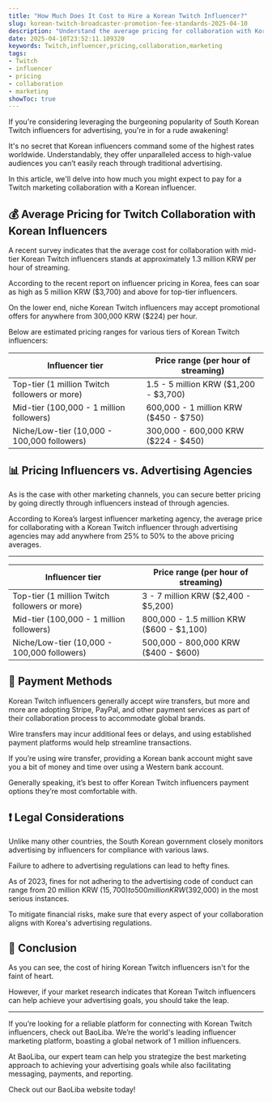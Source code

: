 ```yaml
---
title: "How Much Does It Cost to Hire a Korean Twitch Influencer?"
slug: korean-twitch-broadcaster-promotion-fee-standards-2025-04-10
description: "Understand the average pricing for collaboration with Korean Twitch influencers in 2025."
date: 2025-04-10T23:52:11.109320
keywords: Twitch,influencer,pricing,collaboration,marketing
tags:
- Twitch
- influencer
- pricing
- collaboration
- marketing
showToc: true
---
```


If you're considering leveraging the burgeoning popularity of South Korean Twitch influencers for advertising, you're in for a rude awakening!  

It's no secret that Korean influencers command some of the highest rates worldwide. Understandably, they offer unparalleled access to high-value audiences you can’t easily reach through traditional advertising.  

In this article, we'll delve into how much you might expect to pay for a Twitch marketing collaboration with a Korean influencer.


## 💰 Average Pricing for Twitch Collaboration with Korean Influencers

A recent survey indicates that the average cost for collaboration with mid-tier Korean Twitch influencers stands at approximately 1.3 million KRW per hour of streaming.  

According to the recent report on influencer pricing in Korea, fees can soar as high as 5 million KRW ($3,700) and above for top-tier influencers.  

On the lower end, niche Korean Twitch influencers may accept promotional offers for anywhere from 300,000 KRW ($224) per hour.  

Below are estimated pricing ranges for various tiers of Korean Twitch influencers:  

|Influencer tier|Price range (per hour of streaming)|  
|---|---|  
|Top-tier (1 million Twitch followers or more)|1.5 - 5 million KRW ($1,200 - $3,700)|  
|Mid-tier (100,000 - 1 million followers)|600,000 - 1 million KRW ($450 - $750)|  
|Niche/Low-tier (10,000 - 100,000 followers)|300,000 - 600,000 KRW ($224 - $450)|  


## 📊 Pricing Influencers vs. Advertising Agencies

As is the case with other marketing channels, you can secure better pricing by going directly through influencers instead of through agencies.  

According to Korea’s largest influencer marketing agency, the average price for collaborating with a Korean Twitch influencer through advertising agencies may add anywhere from 25% to 50% to the above pricing averages.

---

|Influencer tier|Price range (per hour of streaming)|  
|---|---|  
|Top-tier (1 million Twitch followers or more)|3 - 7 million KRW ($2,400 - $5,200)|  
|Mid-tier (100,000 - 1 million followers)|800,000 - 1.5 million KRW ($600 - $1,100)|  
|Niche/Low-tier (10,000 - 100,000 followers)|500,000 - 800,000 KRW ($400 - $600)|  


## 📢 Payment Methods

Korean Twitch influencers generally accept wire transfers, but more and more are adopting Stripe, PayPal, and other payment services as part of their collaboration process to accommodate global brands.  

Wire transfers may incur additional fees or delays, and using established payment platforms would help streamline transactions.  

If you’re using wire transfer, providing a Korean bank account might save you a bit of money and time over using a Western bank account.  

Generally speaking, it’s best to offer Korean Twitch influencers payment options they’re most comfortable with.  


## ❗ Legal Considerations

Unlike many other countries, the South Korean government closely monitors advertising by influencers for compliance with various laws.  

Failure to adhere to advertising regulations can lead to hefty fines.   

As of 2023, fines for not adhering to the advertising code of conduct can range from 20 million KRW ($15,700) to 500 million KRW ($392,000) in the most serious instances.  

To mitigate financial risks, make sure that every aspect of your collaboration aligns with Korea's advertising regulations.


## 📢 Conclusion

As you can see, the cost of hiring Korean Twitch influencers isn't for the faint of heart.   

However, if your market research indicates that Korean Twitch influencers can help achieve your advertising goals, you should take the leap.  

---

If you’re looking for a reliable platform for connecting with Korean Twitch influencers, check out BaoLiba. We’re the world's leading influencer marketing platform, boasting a global network of 1 million influencers.  

At BaoLiba, our expert team can help you strategize the best marketing approach to achieving your advertising goals while also facilitating messaging, payments, and reporting.  

Check out our BaoLiba website today!